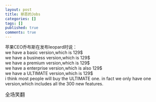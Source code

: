 ```yaml
---
layout: post
title: 邪恶的Jobs
categories: []
tags: []
published: true
comments: true
---
```

<p><span class="Apple-style-span">苹果CEO乔布斯在发布leopard时说：<br />we have a basic version,which is 129$<br />we have a business version,which is 129$<br />we have a premium version,which is 129$<br />we have a enterprise version,which is also 129$<br />we have a ULTIMATE version,which is 129$<br />i think most people will buy the ULTIMATE one. in fact we only have one version,which includes all the 300 new features.</span> 
<div><font face="Verdana" size="3"><span class="Apple-style-span">全场笑翻</span></font></div></p>

